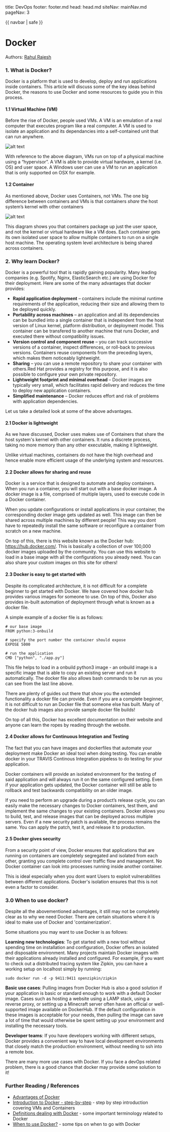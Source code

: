 <frontmatter>
  title: DevOps
  footer: footer.md
  head: head.md
  siteNav: mainNav.md
  pageNav: 3
</frontmatter>

{{ navbar | safe }}

<div class="website-content">

# Docker

Authors: [Rahul Rajesh](https://github.com/rrtheonlyone)

### 1. What is Docker?

Docker is a platform that is used to develop, deploy and run applications inside containers. This article will discuss some of the key ideas behind Docker, the reasons to use Docker and some resources to guide you in this process.

#### 1.1 Virtual Machine (VM)

Before the rise of Docker, people used VMs. A VM is an emulation of a real computer that executes program like a real computer. A VM is used to isolate an application and its dependancies into a self-contained unit that can run anywhere.

![alt text](./Virtual_Machine.png "VM Diagram")

With reference to the above diagram, VMs run on top of a physical machine using a “hypervisor”. A VM is able to provide virtual hardware, a kernel (i.e. OS) and user space. A Windows user can use a VM to run an application that is only supported on OSX for example. 

#### 1.2 Container

As mentioned above, Docker uses Containers, not VMs. The one big difference between containers and VMs is that containers *share* the host system’s kernel with other containers 

![alt text](./Container.png "Container Diagram")

This diagram shows you that containers package up just the user space, and not
the kernel or virtual hardware like a VM does. Each container gets its own
isolated user space to allow multiple containers to run on a single host
machine. The operating system level architecture is being shared across containers. 

### 2. Why learn Docker?

Docker is a powerful tool that is rapidly gaining popularity. Many leading companies (e.g. Spotify, Nginx, ElasticSearch etc.) are using Docker for their deployment.
Here are some of the many advantages that docker provides:

- **Rapid application deployment** – containers include the minimal runtime requirements of the application, reducing their size and allowing them to be deployed quickly.
- **Portability across machines** – an application and all its dependencies can be bundled into a single container that is independent from the host version of Linux kernel, platform distribution, or deployment model. This container can be transfered to another machine that runs Docker, and executed there without compatibility issues.
- **Version control and component reuse** – you can track successive versions of a container, inspect differences, or roll-back to previous versions. Containers reuse components from the preceding layers, which makes them noticeably lightweight.
- **Sharing** – you can use a remote repository to share your container with others.Red Hat provides a registry for this purpose, and it is also possible to configure your own private repository.
- **Lightweight footprint and minimal overhead** – Docker images are typically very small, which facilitates rapid delivery and reduces the time to deploy new application containers.
- **Simplified maintenance** – Docker reduces effort and risk of problems with application dependencies.

Let us take a detailed look at some of the above advantages.

#### 2.1 Docker is lightweight 
 
As we have discussed, Docker uses makes use of Containers that share the host
system's kernel with other containers. It runs a discrete process, taking no more memory than any other executable, making it lightweight.  

Unlike virtual machines, containers do not have the high overhead and hence enable more efficient usage of the underlying system and resources.


#### 2.2 Docker allows for sharing and reuse

Docker is a service that is designed to automate and deploy containers. When you
run a container, you will start out with a base docker image. A docker
image is a file, comprised of multiple layers, used to execute code in a Docker 
container. 

When you update configurations or install applications in your container, the
corresponding docker image gets updated as well. This image can then be shared
across multiple machines by different people! This way you dont have to
repeatedly install the same software or reconfigure a container from scratch on
a new machine.

On top of this, there is this website known as the Docker hub:
https://hub.docker.com/. This is basically a collection of over 100,000 docker
images uploaded by the community. You can use this website to load in a base
image with all the configurations you already need. You can also share your
custom images on this site for others!

#### 2.3 Docker is easy to get started with 

Despite its complicated architecture, it is not difficult for a complete beginner to get started with Docker.
We have covered how docker hub provides various images for someone to use. On
top of this, Docker also provides in-built automation of deployment through what
is known as a docker file. 

A simple example of a docker file is as follows:
```
# our base image
FROM python:3-onbuild

# specify the port number the container should expose
EXPOSE 5000

# run the application
CMD ["python", "./app.py"]
```

This file helps to load in a onbuild python3 image - an onbuild image is a
specific image that is able to copy an existing server and run it automatically.
The docker file also allows bash commands to be run as you can see from the last
line above.

There are plenty of guides out there that show you the extended functionality a
docker file can provide. Even if you are a complete beginner, it is not
difficult to run an Docker file that someone else has built. Many of the docker
hub images also provide sample docker file builds!

On top of all this, Docker has excellent documentation on their website and
anyone can learn the ropes by reading through the website.

#### 2.4 Docker allows for Continuous Integration and Testing

The fact that you can have images and dockerfiles that automate your
deployment make Docker an ideal tool when doing testing. You can enable docker
in your TRAVIS Continous Integration pipeless to do testing for your
application. 

Docker containers will provide an isolated environment for the
testing of said application and will always run it on the same configured
setting. Even if your application gets updated, the Docker container will still
be able to rollback and test backwards compatibility on an older image.

If you need to perform an upgrade during a product’s release cycle, you can easily make the necessary changes to Docker containers, test them, and implement the same changes to your existing containers. Docker allows you to build, test, and release images that can be deployed across multiple servers. Even if a new security patch is available, the process remains the same. You can apply the patch, test it, and release it to production.

#### 2.5 Docker gives security

From a security point of view, Docker ensures that applications that are running on containers are completely segregated and isolated from each other, granting you complete control over traffic flow and management. No Docker container can look into processes running inside another container. 

This is ideal especially when you dont want Users to exploit vulnerabilities
between different applications. Docker's isolation ensures that this is not even
a factor to consider.

### 3.0 When to use docker?

Despite all the abovementioned advantages, it still may not be completely clear
as to why we need Docker. There are certain situations where it is ideal to make
use of Docker and 'containerization'.

Some situations you may want to use Docker is as follows:

**Learning new technologies**: To get started with a new tool without spending time on installation and configuration, Docker offers an isolated and disposable environment. Many projects maintain Docker images with their applications already installed and configured. For example, if you want to check out a distributed tracing system like Zipkin, you can have a working setup on localhost simply by running:
    
```
sudo docker run -d -p 9411:9411 openzipkin/zipkin
```

**Basic use cases**: Pulling images from Docker Hub is also a good solution if your application is basic or standard enough to work with a default Docker image. Cases such as hosting a website using a LAMP stack, using a reverse proxy, or setting up a Minecraft server often have an official or well-supported image available on DockerHub. If the default configuration in these images is acceptable for your needs, then pulling the image can save a lot of time that would otherwise be spent setting up your environment and installing the necessary tools.

**Developer teams**: If you have developers working with different setups, Docker provides a convenient way to have local development environments that closely match the production environment, without needing to ssh into a remote box.

There are many more use cases with Docker. If you face a devOps related problem,
there is a good chance that docker may provide some solution to it!

### Further Reading / References
- [Advantages of Docker](https://access.redhat.com/documentation/en-us/red_hat_enterprise_linux/7/html/7.0_release_notes/sect-red_hat_enterprise_linux-7.0_release_notes-linux_containers_with_docker_format-advantages_of_using_docker) 
- [Introduction to Docker - step-by-step](https://medium.freecodecamp.org/a-beginner-friendly-introduction-to-containers-vms-and-docker-79a9e3e119b) - step by step introduction covering VMs and Containers
- [Definitions dealing with Docker](https://www.edureka.co/blog/what-is-docker-container) - some important terminology related to Docker
- [When to use Docker?](https://www.linode.com/docs/applications/containers/when-and-why-to-use-docker/) - some tips on when to go with Docker
</div>
